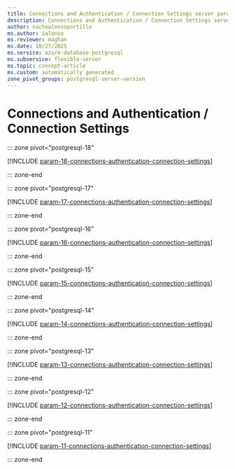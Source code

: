 ```yaml
---
title: Connections and Authentication / Connection Settings server parameters
description: Connections and Authentication / Connection Settings server parameters for Azure Database for PostgreSQL flexible server.
author: nachoalonsoportillo
ms.author: ialonso
ms.reviewer: maghan
ms.date: 10/27/2025
ms.service: azure-database-postgresql
ms.subservice: flexible-server
ms.topic: concept-article
ms.custom: automatically generated
zone_pivot_groups: postgresql-server-version
---
```

# Connections and Authentication / Connection Settings


::: zone pivot="postgresql-18"

[!INCLUDE [param-18-connections-authentication-connection-settings](./includes/param-18-connections-authentication-connection-settings.md)]

::: zone-end


::: zone pivot="postgresql-17"

[!INCLUDE [param-17-connections-authentication-connection-settings](./includes/param-17-connections-authentication-connection-settings.md)]

::: zone-end


::: zone pivot="postgresql-16"

[!INCLUDE [param-16-connections-authentication-connection-settings](./includes/param-16-connections-authentication-connection-settings.md)]

::: zone-end


::: zone pivot="postgresql-15"

[!INCLUDE [param-15-connections-authentication-connection-settings](./includes/param-15-connections-authentication-connection-settings.md)]

::: zone-end


::: zone pivot="postgresql-14"

[!INCLUDE [param-14-connections-authentication-connection-settings](./includes/param-14-connections-authentication-connection-settings.md)]

::: zone-end


::: zone pivot="postgresql-13"

[!INCLUDE [param-13-connections-authentication-connection-settings](./includes/param-13-connections-authentication-connection-settings.md)]

::: zone-end


::: zone pivot="postgresql-12"

[!INCLUDE [param-12-connections-authentication-connection-settings](./includes/param-12-connections-authentication-connection-settings.md)]

::: zone-end


::: zone pivot="postgresql-11"

[!INCLUDE [param-11-connections-authentication-connection-settings](./includes/param-11-connections-authentication-connection-settings.md)]

::: zone-end


